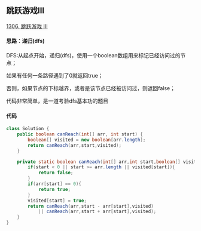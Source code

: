 ## 跳跃游戏III

[1306. 跳跃游戏 III](https://leetcode-cn.com/problems/jump-game-iii/)

#### 思路：递归(dfs)

DFS:从起点开始，递归(dfs)，使用一个boolean数组用来标记已经访问过的节点；

如果有任何一条路径遇到了0就返回true；

否则，如果节点的下标越界，或者是该节点已经被访问过，则返回false；

代码非常简单，是一道考验dfs基本功的题目

#### 代码

```java
class Solution {
    public boolean canReach(int[] arr, int start) {
        boolean[] visited = new boolean[arr.length];
        return canReach(arr,start,visited);
    }

    private static boolean canReach(int[] arr,int start,boolean[] visited){
        if(start < 0 || start >= arr.length || visited[start]){
            return false;
        }
        if(arr[start] == 0){
            return true;
        }
        visited[start] = true;
        return canReach(arr,start - arr[start],visited) 
            || canReach(arr,start + arr[start],visited);
    }
}
```



